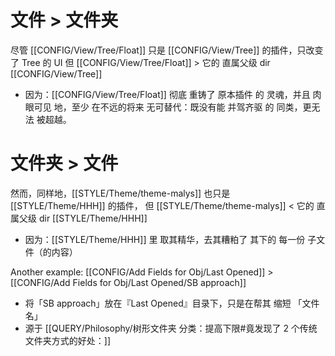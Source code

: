 # 文件 > 文件夹

尽管 [[CONFIG/View/Tree/Float]] 只是 [[CONFIG/View/Tree]] 的插件，只改变了 Tree 的 UI
但 [[CONFIG/View/Tree/Float]] > 它的 直属父级 dir [[CONFIG/View/Tree]]
- 因为：[[CONFIG/View/Tree/Float]] 彻底 重铸了 原本插件 的 灵魂，并且 肉眼可见 地，至少 在不远的将来 无可替代：既没有能 并驾齐驱 的 同类，更无法 被超越。

# 文件夹 > 文件

然而，同样地，[[STYLE/Theme/theme-malys]] 也只是 [[STYLE/Theme/HHH]] 的插件，
但 [[STYLE/Theme/theme-malys]] < 它的 直属父级 dir [[STYLE/Theme/HHH]]
- 因为：[[STYLE/Theme/HHH]] 里 取其精华，去其糟粕了 其下的 每一份 子文件（的内容）

Another example: [[CONFIG/Add Fields for Obj/Last Opened]] > [[CONFIG/Add Fields for Obj/Last Opened/SB approach]]
- 将「SB approach」放在『Last Opened』目录下，只是在帮其 缩短 「文件名」
- 源于 [[QUERY/Philosophy/树形文件夹 分类：提高下限#竟发现了 2 个传统文件夹方式的好处：]] 